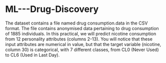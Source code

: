 # ML---Drug-Discovery
The dataset contains a file named drug consumption.data in the CSV format. The file contains anonymised data pertaining to drug consumption of 1885 individuals.
In this practical, we will predict nicotine consumption from 12 personality attributes (columns 2-13). You will notice that these input attributes are numerical in value, but that the target variable (nicotine, column 30) is categorical, with 7 different classes, from CL0 (Never Used) to CL6 (Used in Last Day).

